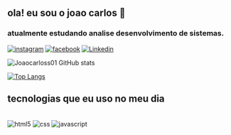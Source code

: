 ## ola! eu sou o joao carlos 👋
 ### atualmente estudando analise desenvolvimento de sistemas.

[![instagram ](https://img.shields.io/badge/Instagram-E4405F?style=for-the-badge&logo=instagram&logoColor=white)](https://instagram.com/joaocarloss01)
[![facebook ](https://img.shields.io/badge/Facebook-1877F2?style=for-the-badge&logo=facebook&logoColor=white)](https://facebook.com/joaocarloss01)
[![Linkedin ](https://img.shields.io/badge/linkedin-1877F2?style=for-the-badge&logo=linkedin&logoColor=white)](https://linkedin.com/in/jo%C3%A3o-carlos-moura-685bbb215/)


![Joaocarloss01 GitHub stats](https://github-readme-stats.vercel.app/api?username=Joaocarloss01&show_icons=true&theme=dark)

[![Top Langs](https://github-readme-stats.vercel.app/api/top-langs/?username=joaocarloss01)](https://github.com/Joaocarloss01/github-readme-stats)


## tecnologias que eu uso no meu dia 

<div style="display: inline_block"><br/>
  <img align="center" alt="html5" src="https://img.shields.io/badge/HTML5-E34F26?style=for-the-badge&logo=html5&logoColor=white" />
  <img align="center" alt="css" src="https://img.shields.io/badge/CSS3-1572B6?style=for-the-badge&logo=css3&logoColor=white" />
  <img align="center" alt="javascript" src="https://img.shields.io/badge/JavaScript-323330?style=for-the-badge&logo=javascript&logoColor=F7DF1E" />
  
  
  </div><br/>
  
  
  

